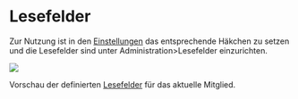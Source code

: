 # Lesefelder

Zur Nutzung ist in den [Einstellungen](administration/einstellungen.md) das entsprechende Häkchen zu setzen und die Lesefelder sind unter Administration&gt;Lesefelder einzurichten.

![](../../assets/lesefelder-mitgliedansicht.png)

Vorschau der definierten [Lesefelder](administration/lesefelder.md) für das aktuelle Mitglied.